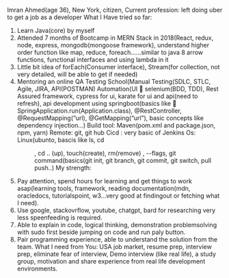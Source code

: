 Imran Ahmed(age 36), New York, citizen, 
Current profession: left doing uber to get a job as a developer
What I Have tried so far: 
1.	Learn Java(core) by myself
2.	Attended 7 months of Bootcamp in MERN Stack in 2018(React, redux, node, express, mongodb(mongoose framework), understand higher order function like map, reduce, foreach……similar to java 8 arrow functions, functional interfaces and using lambda in it
3.	Little bit idea of forEach(Consumer interface), Stream(for collection, not very detailed, will be able to get if needed)
4.	Mentoring an online QA Testing School(Manual Testing(SDLC, STLC, Agile, JIRA, API(POSTMAN) Automation(UI   selenium(BDD, TDD), Rest Assured framework, cypress for ui, karate for ui and api(need to refresh), api development using springboot(basics like  SpringApplication.run(Application.class), @RestController, @RequestMapping(“url), @GetMapping(“url”), basic concepts like dependency injection…)
Build tool: Maven(pom.xml and package.json, npm, yarn)
Remote: git, git hub
Cicd : very basic of Jenkins
Os: Linux(ubunto, bascis like ls, cd <dir>, cd .. (up), touch(create), rm(remove) , --flags, git command(basics(git init, git branch, git commit, git switch, pull push..)
My strength: 
1.	Pay attention, spend  hours for learning and get things to work asap(learning tools, framework, reading documentation(mdn, oracledocs, tutorialspoint, w3…very good at findingout or fetching what I need).
2.	Use google, stackovrflow, youtube, chatgpt, bard for researching very less speenfeeding is required. 
3.	Able to explain in code, logical thinking, demonstration problemsolving with sudo first beside jumping on code and run paly button. 
4.	Pair programming experience, able to understand the solution from the team. 
What I need from You: 
	USA job market, resume prep, interview prep, eliminate fear of interview, Demo interview (like real life), a study group, motivation and share experience from real life development environments. 

